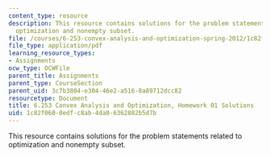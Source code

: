 ```yaml
---
content_type: resource
description: This resource contains solutions for the problem statements related to
  optimization and nonempty subset.
file: /courses/6-253-convex-analysis-and-optimization-spring-2012/1c82f0600edfc8ab4da06362882b5d7b_MIT6_253S12_hw01_sol.pdf
file_type: application/pdf
learning_resource_types:
- Assignments
ocw_type: OCWFile
parent_title: Assignments
parent_type: CourseSection
parent_uid: 3c7b3804-e304-46e2-a516-8a89712dcc82
resourcetype: Document
title: 6.253 Convex Analysis and Optimization, Homework 01 Solutions
uid: 1c82f060-0edf-c8ab-4da0-6362882b5d7b
---
```

This resource contains solutions for the problem statements related to optimization and nonempty subset.

